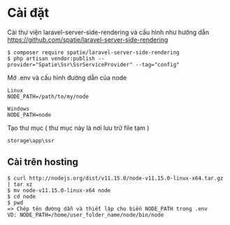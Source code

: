 # Cài đặt
Cài thư viện laravel-server-side-rendering và cấu hình như hướng dẫn
https://github.com/spatie/laravel-server-side-rendering

```
$ composer require spatie/laravel-server-side-rendering
$ php artisan vendor:publish --provider="Spatie\Ssr\SsrServiceProvider" --tag="config"
```
Mở .env và cấu hình đường dẫn của node
```
Linux
NODE_PATH=/path/to/my/node

Windows
NODE_PATH=node
```

Tạo thư mục ( thư mục này là nơi lưu trữ file tạm ) 
```
storage\app\ssr
```

## Cài trên hosting 
```
$ curl http://nodejs.org/dist/v11.15.0/node-v11.15.0-linux-x64.tar.gz | tar xz
$ mv node-v11.15.0-linux-x64 node
$ cd node
$ pwd
=> Chép tên đường dẫn và thiết lập cho biến NODE_PATH trong .env
VD: NODE_PATH=/home/user_folder_name/node/bin/node
```